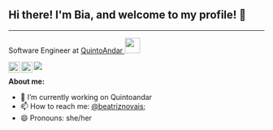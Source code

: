 ## Hi there! I'm Bia, and welcome to my profile! 👋

<!--
**beatrizgnovais/beatrizgnovais** is a ✨ _special_ ✨ repository because its `README.md` (this file) appears on your GitHub profile.
-->
<hr>

Software Engineer at <a target="_blank" href="https://www.quintoandar.com.br/">QuintoAndar </a><img src="https://media.giphy.com/media/WUlplcMpOCEmTGBtBW/giphy.gif" width="30"> 
</em></p>

<a href="https://www.linkedin.com/in/beatriz-garcia-novais/">
  <img align="left" alt="Beatriz's LinkdeIN" width="22px" src="https://cdn.jsdelivr.net/npm/simple-icons@v3/icons/linkedin.svg" />
</a>

<a href="https://www.instagram.com/beatrizgnovais/">
  <img align="left" alt="Beatriz's Instagram" width="22px" src="https://cdn.jsdelivr.net/npm/simple-icons@v3/icons/instagram.svg" />
</a>

![](https://visitor-badge.glitch.me/badge?page_id=beatrizgnovais.beatrizgnovais)

**About me:**

- 🔭 I’m currently working on Quintoandar
- 📫 How to reach me: [@beatriznovais](https://www.linkedin.com/in/beatriz-garcia-novais);
- 😄 Pronouns: she/her
